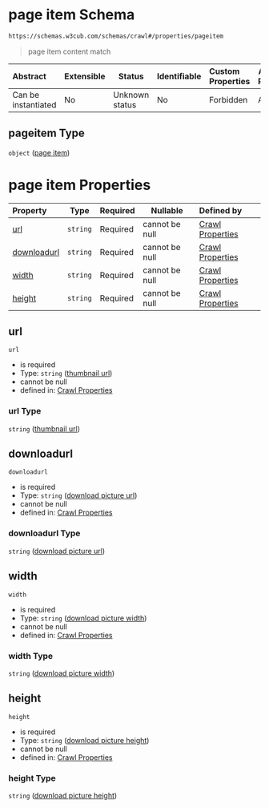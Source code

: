 # page item Schema

```txt
https://schemas.w3cub.com/schemas/crawl#/properties/pageitem
```




> page item content match
>

| Abstract            | Extensible | Status         | Identifiable | Custom Properties | Additional Properties | Access Restrictions | Defined In                                                                   |
| :------------------ | ---------- | -------------- | ------------ | :---------------- | --------------------- | ------------------- | ---------------------------------------------------------------------------- |
| Can be instantiated | No         | Unknown status | No           | Forbidden         | Allowed               | none                | [crawl.schema.json\*](../generated/crawl.schema.json "open original schema") |

## pageitem Type

`object` ([page item](crawl-properties-page-item.md))

# page item Properties

| Property                    | Type     | Required | Nullable       | Defined by                                                                                                                                                                   |
| :-------------------------- | -------- | -------- | -------------- | :--------------------------------------------------------------------------------------------------------------------------------------------------------------------------- |
| [url](#url)                 | `string` | Required | cannot be null | [Crawl Properties](crawl-properties-page-item-properties-thumbnail-url.md "https&#x3A;//schemas.w3cub.com/schemas/crawl#/properties/pageitem/properties/url")                |
| [downloadurl](#downloadurl) | `string` | Required | cannot be null | [Crawl Properties](crawl-properties-page-item-properties-download-picture-url.md "https&#x3A;//schemas.w3cub.com/schemas/crawl#/properties/pageitem/properties/downloadurl") |
| [width](#width)             | `string` | Required | cannot be null | [Crawl Properties](crawl-properties-page-item-properties-download-picture-width.md "https&#x3A;//schemas.w3cub.com/schemas/crawl#/properties/pageitem/properties/width")     |
| [height](#height)           | `string` | Required | cannot be null | [Crawl Properties](crawl-properties-page-item-properties-download-picture-height.md "https&#x3A;//schemas.w3cub.com/schemas/crawl#/properties/pageitem/properties/height")   |

## url




`url`

-   is required
-   Type: `string` ([thumbnail url](crawl-properties-page-item-properties-thumbnail-url.md))
-   cannot be null
-   defined in: [Crawl Properties](crawl-properties-page-item-properties-thumbnail-url.md "https&#x3A;//schemas.w3cub.com/schemas/crawl#/properties/pageitem/properties/url")

### url Type

`string` ([thumbnail url](crawl-properties-page-item-properties-thumbnail-url.md))

## downloadurl




`downloadurl`

-   is required
-   Type: `string` ([download picture url](crawl-properties-page-item-properties-download-picture-url.md))
-   cannot be null
-   defined in: [Crawl Properties](crawl-properties-page-item-properties-download-picture-url.md "https&#x3A;//schemas.w3cub.com/schemas/crawl#/properties/pageitem/properties/downloadurl")

### downloadurl Type

`string` ([download picture url](crawl-properties-page-item-properties-download-picture-url.md))

## width




`width`

-   is required
-   Type: `string` ([download picture width](crawl-properties-page-item-properties-download-picture-width.md))
-   cannot be null
-   defined in: [Crawl Properties](crawl-properties-page-item-properties-download-picture-width.md "https&#x3A;//schemas.w3cub.com/schemas/crawl#/properties/pageitem/properties/width")

### width Type

`string` ([download picture width](crawl-properties-page-item-properties-download-picture-width.md))

## height




`height`

-   is required
-   Type: `string` ([download picture height](crawl-properties-page-item-properties-download-picture-height.md))
-   cannot be null
-   defined in: [Crawl Properties](crawl-properties-page-item-properties-download-picture-height.md "https&#x3A;//schemas.w3cub.com/schemas/crawl#/properties/pageitem/properties/height")

### height Type

`string` ([download picture height](crawl-properties-page-item-properties-download-picture-height.md))
